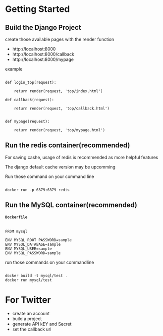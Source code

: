 # Getting Started

## Build the Django Project

create those available pages with the render function

- http://localhost:8000
- http://localhost:8000/callback
- http://localhost:8000/mypage

example

```

def login_top(request):

    return render(request, 'top/index.html')

def callback(request):

    return render(request, 'top/callback.html')


def mypage(request):
   
    return render(request, 'top/mypage.html')

```


## Run the redis container(recommended)

For saving cashe, usage of redis is recommended as more helpful features

The django default cache version may be upcomming 

Run those command on your command line

```

docker run -p 6379:6379 redis

```

## Run the MySQL container(recommended)

#### **`Dockerfile`**

```

FROM mysql

ENV MYSQL_ROOT_PASSWORD=sample
ENV MYSQL_DATABASE=sample
ENV MYSQL_USER=sample
ENV MYSQL_PASSWORD=sample

```

run those commands on your commandline

```

docker build -t mysql/test .
docker run mysql/test

```

# For Twitter

- create an account
- build a project 
- generate API kEY and Secret
- set the callback url